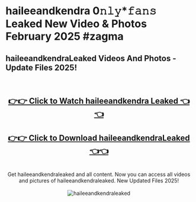 # haileeandkendra 0𝚗𝚕𝚢*𝚏𝚊𝚗𝚜 Leaked New Video & Photos February 2025 #zagma

<h2>haileeandkendraLeaked Videos And Photos - Update Files 2025!</h2>
<br>
<div align="center">
<h2><a href="https://mediaupload.pro?title=haileeandkendra&ref=11F" rel="nofollow">👉👉 Click to Watch haileeandkendra Leaked 👈👈</a></h2>
<h2><a href="https://mediaupload.pro?title=haileeandkendra&ref=11F" rel="nofollow">👉👉 Click to Download haileeandkendraLeaked 👈👈</a></h2>
<br>
Get haileeandkendraleaked and all content. Now you can access all videos and pictures of haileeandkendraleaked. New Updated Files 2025!
<br>
<br>
<a href="https://mediaupload.pro?title=haileeandkendra&ref=11F" rel="nofollow" data-target="animated-image.originalLink"><img src="https://i.ibb.co/Gkj2r4b/banner.png" alt="haileeandkendraleaked" style="max-width: 100%; display: inline-block;" data-target="animated-image.originalImage"></a>
</div>
<br>

